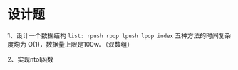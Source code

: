 # 设计题

1、设计一个数据结构 `list: rpush rpop lpush lpop index` 五种方法的时间复杂度均为 O\(1\)，数据量上限是100w。（双数组）

2、实现ntol函数

